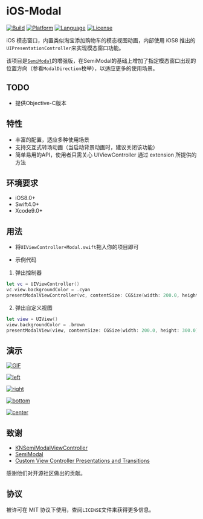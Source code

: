 # iOS-Modal

[![Build](https://img.shields.io/badge/build-passing-green.svg?style=flat)]()
[![Platform](https://img.shields.io/badge/platform-iOS-brown.svg?style=flat)]()
[![Language](https://img.shields.io/badge/language-swift-blue.svg?style=flat)]()
[![License](https://img.shields.io/badge/license-MIT-orange.svg?style=flat)]()

iOS 模态窗口，内置类似淘宝添加购物车的模态视图动画，内部使用 iOS8 推出的`UIPresentationController`来实现模态窗口功能。

该项目是[`SemiModal`](https://github.com/xiaopin/SemiModal.git)的增强版，在SemiModal的基础上增加了指定模态窗口出现的位置方向（参看`ModalDirection`枚举），以适应更多的使用场景。


## TODO

- 提供Objective-C版本

## 特性

- 丰富的配置，适应多种使用场景
- 支持交互式转场动画（当启动背景动画时，建议关闭该功能）
- 简单易用的API，使用者只需关心 UIViewController 通过 extension 所提供的方法


## 环境要求

- iOS8.0+
- Swift4.0+
- Xcode9.0+


## 用法

- 将`UIViewController+Modal.swift`拖入你的项目即可

- 示例代码

1. 弹出控制器

```Swift
let vc = UIViewController()
vc.view.backgroundColor = .cyan
presentModalViewController(vc, contentSize: CGSize(width: 200.0, height: 300.0), configuration: .default, completion: nil)
```

2. 弹出自定义视图

```Swift
let view = UIView()
view.backgroundColor = .brown
presentModalView(view, contentSize: CGSize(width: 200.0, height: 300.0), configuration: .default, completion: nil)
```

## 演示

[![GIF](./snapshot/preview.gif)]()

[![left](./snapshot/left.png)]()

[![right](./snapshot/right.png)]()

[![bottom](./snapshot/bottom.png)]()

[![center](./snapshot/center.png)]()

## 致谢

- [KNSemiModalViewController](https://github.com/kentnguyen/KNSemiModalViewController)
- [SemiModal](https://github.com/xiaopin/SemiModal.git)
- [Custom View Controller Presentations and Transitions](https://developer.apple.com/library/content/samplecode/CustomTransitions/Introduction/Intro.html#//apple_ref/doc/uid/TP40015158)

感谢他们对开源社区做出的贡献。

## 协议

被许可在 MIT 协议下使用，查阅`LICENSE`文件来获得更多信息。
